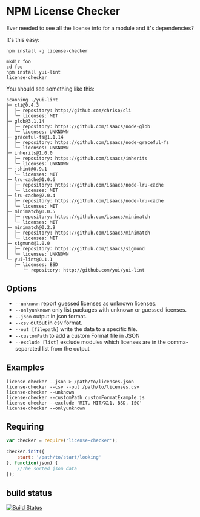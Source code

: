 NPM License Checker
===================


Ever needed to see all the license info for a module and it's dependencies?

It's this easy:

```
npm install -g license-checker

mkdir foo
cd foo
npm install yui-lint
license-checker
```

You should see something like this:

```
scanning ./yui-lint
├─ cli@0.4.3
│  ├─ repository: http://github.com/chriso/cli
│  └─ licenses: MIT
├─ glob@3.1.14
│  ├─ repository: https://github.com/isaacs/node-glob
│  └─ licenses: UNKNOWN
├─ graceful-fs@1.1.14
│  ├─ repository: https://github.com/isaacs/node-graceful-fs
│  └─ licenses: UNKNOWN
├─ inherits@1.0.0
│  ├─ repository: https://github.com/isaacs/inherits
│  └─ licenses: UNKNOWN
├─ jshint@0.9.1
│  └─ licenses: MIT
├─ lru-cache@1.0.6
│  ├─ repository: https://github.com/isaacs/node-lru-cache
│  └─ licenses: MIT
├─ lru-cache@2.0.4
│  ├─ repository: https://github.com/isaacs/node-lru-cache
│  └─ licenses: MIT
├─ minimatch@0.0.5
│  ├─ repository: https://github.com/isaacs/minimatch
│  └─ licenses: MIT
├─ minimatch@0.2.9
│  ├─ repository: https://github.com/isaacs/minimatch
│  └─ licenses: MIT
├─ sigmund@1.0.0
│  ├─ repository: https://github.com/isaacs/sigmund
│  └─ licenses: UNKNOWN
└─ yui-lint@0.1.1
   ├─ licenses: BSD
      └─ repository: http://github.com/yui/yui-lint
```

Options
-------

* `--unknown` report guessed licenses as unknown licenses.
* `--onlyunknown` only list packages with unknown or guessed licenses.
* `--json` output in json format.
* `--csv` output in csv format.
* `--out [filepath]` write the data to a specific file.
* `--customPath` to add a custom Format file in JSON
* `--exclude [list]` exclude modules which licenses are in the comma-separated list from the output

Examples
--------

```
license-checker --json > /path/to/licenses.json
license-checker --csv --out /path/to/licenses.csv
license-checker --unknown
license-checker --customPath customFormatExample.js 
license-checker --exclude 'MIT, MIT/X11, BSD, ISC'
license-checker --onlyunknown
```

Requiring
---------


```js
var checker = require('license-checker');

checker.init({
    start: '/path/to/start/looking'
}, function(json) {
    //The sorted json data
});
```

build status
------------

[![Build Status](https://travis-ci.org/davglass/license-checker.png?branch=master)](https://travis-ci.org/davglass/license-checker)
